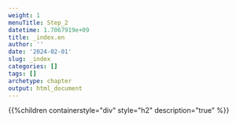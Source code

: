 ```yaml
---
weight: 1
menuTitle: Step_2
datetime: 1.7067919e+09
title: _index.en
author: ''
date: '2024-02-01'
slug: _index
categories: []
tags: []
archetype: chapter
output: html_document
---
```


{{%children containerstyle="div" style="h2" description="true" %}}
